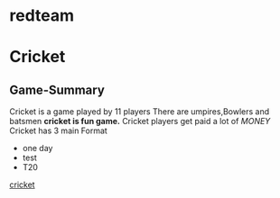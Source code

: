 # redteam

# Cricket

## Game-Summary

Cricket is a game played by 11 players
There are umpires,Bowlers and batsmen
**cricket is fun game.**
Cricket players get paid a lot of _MONEY_
Cricket has 3 main Format

- one day
- test
- T20

[cricket](https://www.cricket.com/)


